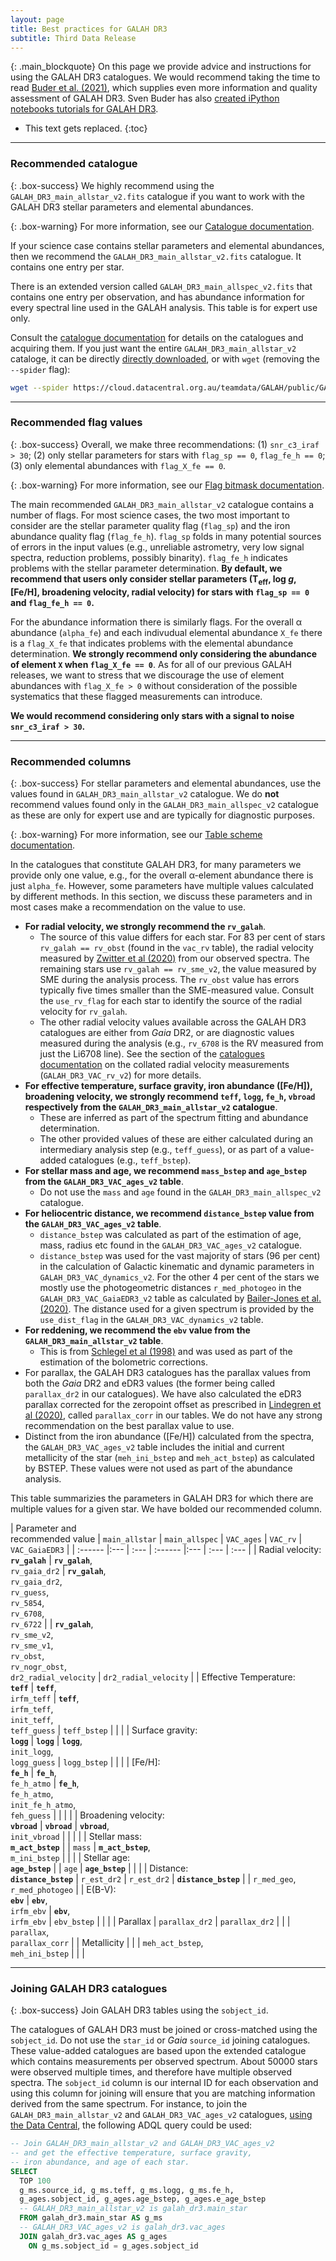 ```yaml
---
layout: page
title: Best practices for GALAH DR3
subtitle: Third Data Release
---
```



{: .main_blockquote}
On this page we provide advice and instructions for using the GALAH DR3 catalogues. We would recommend taking the time to read [Buder et al. (2021)](https://arxiv.org/abs/2011.02505), which supplies even more information and quality assessment of GALAH DR3. Sven Buder has also [created iPython notebooks tutorials for GALAH DR3](https://github.com/svenbuder/GALAH_DR3/tree/master/tutorials).

* This text gets replaced.
{:toc}

---

### Recommended catalogue

{: .box-success}
We highly recommend using the `GALAH_DR3_main_allstar_v2.fits` catalogue if you want to work with the GALAH DR3 stellar parameters and elemental abundances.

{: .box-warning}
For more information, see our [Catalogue documentation](/dr3/the_catalogues).

If your science case contains stellar parameters and elemental abundances, then we recommend the `GALAH_DR3_main_allstar_v2.fits` catalogue. It contains one entry per star.

There is an extended version called `GALAH_DR3_main_allspec_v2.fits` that contains one entry per observation, and has abundance information for every spectral line used in the GALAH analysis. This table is for expert use only.

Consult the [catalogue documentation](/dr3/the_catalogues) for details on the catalogues and acquiring them. If you just want the entire `GALAH_DR3_main_allstar_v2` cataloge, it can be directly [directly downloaded](https://cloud.datacentral.org.au/teamdata/GALAH/public/GALAH_DR3), or with `wget` (removing the `--spider` flag):

```bash
wget --spider https://cloud.datacentral.org.au/teamdata/GALAH/public/GALAH_DR3/GALAH_DR3_main_allstar_v2.fits
```

---

### Recommended flag values

{: .box-success}
Overall, we make three recommendations: (1) `snr_c3_iraf > 30`; (2) only stellar parameters for stars with `flag_sp == 0`, `flag_fe_h == 0`; (3) only elemental abundances with `flag_X_fe == 0`.

{: .box-warning}
For more information, see our [Flag bitmask documentation](/dr3/flags).

The main recommended `GALAH_DR3_main_allstar_v2` catalogue contains a number of flags. For most science cases, the two most important to consider are the stellar parameter quality flag (`flag_sp`) and the iron abundance quality flag (`flag_fe_h`). `flag_sp` folds in many potential sources of errors in the input values (e.g., unreliable astrometry, very low signal spectra, reduction problems, possibly binarity). `flag_fe_h` indicates problems with the stellar parameter determination. **By default, we recommend that users only consider stellar parameters (T<sub>eff</sub>, log *g*, [Fe/H], broadening velocity, radial velocity) for stars with `flag_sp == 0` and `flag_fe_h == 0`.**

For the abundance information there is similarly flags. For the overall α abundance (`alpha_fe`) and each indivudual elemental abundance `X_fe` there is a `flag_X_fe` that indicates problems with the elemental abundance determination. **We strongly recommend only considering the abundance of element `X` when `flag_X_fe == 0`**. As for all of our previous GALAH releases, we want to stress that we discourage the use of element abundances with `flag_X_fe > 0` without consideration of the possible systematics that these flagged measurements can introduce.

**We would recommend considering only stars with a signal to noise `snr_c3_iraf > 30`.**

---

### Recommended columns

{: .box-success}
For stellar parameters and elemental abundances, use the values found in `GALAH_DR3_main_allstar_v2` catalogue. We do **not** recommend values found only in the `GALAH_DR3_main_allspec_v2` catalogue as these are only for expert use and are typically for diagnostic purposes.

{: .box-warning}
For more information, see our [Table scheme documentation](/dr3/table_schema).

In the catalogues that constitute GALAH DR3, for many parameters we provide only one value, e.g., for the overall α-element abundance there is just `alpha_fe`. However, some parameters have multiple values calculated by different methods. In this section, we discuss these parameters and in most cases make a recommendation on the value to use.

* **For radial velocity, we strongly recommend the `rv_galah`**.
    - The source of this value differs for each star. For 83 per cent of stars `rv_galah == rv_obst` (found in the `vac_rv` table), the radial velocity measured by [Zwitter et al (2020)](https://arxiv.org/abs/arXiv:2012.12201) from our observed spectra. The remaining stars use `rv_galah == rv_sme_v2`, the value measured by SME during the analysis process. The `rv_obst` value has errors typically five times smaller than the SME-measured value. Consult the `use_rv_flag` for each star to identify the source of the radial velocity for `rv_galah`.
    - The other radial velocity values available across the GALAH DR3 catalogues are either from *Gaia* DR2, or are diagnostic values measured during the analysis (e.g., `rv_6708` is the RV measured from just the Li6708 line). See the section of the [catalogues documentation](/dr3/the_catalogues) on the collated radial velocity measurements (`GALAH_DR3_VAC_rv_v2`) for more details.
* **For effective temperature, surface gravity, iron abundance ([Fe/H]), broadening velocity, we strongly recommend `teff`, `logg`, `fe_h`, `vbroad` respectively from the `GALAH_DR3_main_allstar_v2` catalogue**.
    - These are inferred as part of the spectrum fitting and abundance determination.
    - The other provided values of these are either calculated during an intermediary analysis step (e.g., `teff_guess`), or as part of a value-added catalogues (e.g., `teff_bstep`).
* **For stellar mass and age, we recommend `mass_bstep` and `age_bstep` from the `GALAH_DR3_VAC_ages_v2` table**.
    - Do not use the `mass` and `age` found in the `GALAH_DR3_main_allspec_v2` catalogue.
* **For heliocentric distance, we recommend `distance_bstep` value from the `GALAH_DR3_VAC_ages_v2` table**.
    - `distance_bstep` was calculated as part of the estimation of age, mass, radius etc found in the `GALAH_DR3_VAC_ages_v2` catalogue.
    - `distance_bstep` was used for the vast majority of stars (96 per cent) in the calculation of Galactic kinematic and dynamic parameters in `GALAH_DR3_VAC_dynamics_v2`. For the other 4 per cent of the stars we mostly use the photogeometric distances `r_med_photogeo` in the `GALAH_DR3_VAC_GaiaEDR3_v2` table as calculated by [Bailer-Jones et al. (2020)](https://doi.org/10.3847/1538-3881/abd806). The distance used for a given spectrum is provided by the `use_dist_flag` in the `GALAH_DR3_VAC_dynamics_v2` table.
* **For reddening, we recommend the `ebv` value from the `GALAH_DR3_main_allstar_v2` table**.
    - This is from [Schlegel et al (1998)](https://doi.org/10.1086/305772) and was used as part of the estimation of the bolometric corrections.
* For parallax, the GALAH DR3 catalogues has the parallax values from both the *Gaia* DR2 and eDR3 values (the former being called `parallax_dr2` in our catalogues). We have also calculated the eDR3 parallax corrected for the zeropoint offset as prescribed in [Lindegren et al (2020)](https://doi.org/10.1051/0004-6361/202039653 ), called `parallax_corr` in our tables. We do not have any strong recommendation on the best parallax value to use.
* Distinct from the iron abundance ([Fe/H]) calculated from the spectra, the `GALAH_DR3_VAC_ages_v2` table includes the initial and current metallicity of the star (`meh_ini_bstep` and `meh_act_bstep`) as calculated by BSTEP. These values were not used as part of the abundance analysis.

This table summarizies the parameters in GALAH DR3 for which there are multiple values for a given star. We have bolded our recommended column.

| Parameter and<br/>recommended value | `main_allstar` | `main_allspec` | `VAC_ages` | `VAC_rv` | `VAC_GaiaEDR3` |
| :------ |:--- | :--- | :------ |:--- | :--- | :--- |
| Radial velocity:<br/>**`rv_galah`** | **`rv_galah`**,<br/>`rv_gaia_dr2` | **`rv_galah`**,<br/>`rv_gaia_dr2`,<br/>`rv_guess`,<br/>`rv_5854`,<br/>`rv_6708`,<br/>`rv_6722` |  | **`rv_galah`**,<br/>`rv_sme_v2`,<br/>`rv_sme_v1`,<br/>`rv_obst`,<br/>`rv_nogr_obst`,<br/>`dr2_radial_velocity` | `dr2_radial_velocity` |
| Effective Temperature:<br/>**`teff`** | **`teff`**,<br/>`irfm_teff` | **`teff`**,<br/>`irfm_teff`,<br/>`init_teff`,<br/>`teff_guess` | `teff_bstep` |  |  |
| Surface gravity:<br/>**`logg`** | **`logg`** | **`logg`**,<br/>`init_logg`,<br/>`logg_guess` | `logg_bstep` |  |  |
| [Fe/H]:<br/>**`fe_h`** |  **`fe_h`**,<br/>`fe_h_atmo` |  **`fe_h`**,<br/>`fe_h_atmo`,<br/>`init_fe_h_atmo`,<br/>`feh_guess` |  |  |  |
| Broadening velocity:<br/>**`vbroad`** | **`vbroad`**  | **`vbroad`**,<br/>`init_vbroad` |  |  |  |
| Stellar mass:<br/>**`m_act_bstep`** |  | `mass` | **`m_act_bstep`**,<br/>`m_ini_bstep` |  |  |
| Stellar age:<br/>**`age_bstep`** |  | `age` | **`age_bstep`** |  |  |
| Distance:<br/>**`distance_bstep`** | `r_est_dr2` | `r_est_dr2` | **`distance_bstep`** |  | `r_med_geo`,<br/>`r_med_photogeo` |
| E(B-V):<br/>**`ebv`** | **`ebv`**,<br/>`irfm_ebv` | **`ebv`**,<br/>`irfm_ebv` | `ebv_bstep` |  |  |
| Parallax  | `parallax_dr2` | `parallax_dr2` |  |  | `parallax`,<br/>`parallax_corr` |
| Metallicity |  |  | `meh_act_bstep`,<br/>`meh_ini_bstep` |  |  |


---

### Joining GALAH DR3 catalogues

{: .box-success}
Join GALAH DR3 tables using the `sobject_id`.

The catalogues of GALAH DR3 must be joined or cross-matched using the `sobject_id`. Do not use the `star_id` or *Gaia* `source_id` joining catalogues. These value-added catalogues are based upon the extended catalogue which contains measurements per observed spectrum. About 50000 stars were observed multiple times, and therefore have multiple observed spectra. The `sobject_id` column is our internal ID for each observation and using this column for joining will ensure that you are matching information derived from the same spectrum. For instance, to join the `GALAH_DR3_main_allstar_v2` and `GALAH_DR3_VAC_ages_v2` catalogues, [using the Data Central](https://datacentral.org.au/services/query/), the following ADQL query could be used:

```sql
-- Join GALAH_DR3_main_allstar_v2 and GALAH_DR3_VAC_ages_v2
-- and get the effective temperature, surface gravity,
-- iron abundance, and age of each star.
SELECT
  TOP 100
  g_ms.source_id, g_ms.teff, g_ms.logg, g_ms.fe_h,
  g_ages.sobject_id, g_ages.age_bstep, g_ages.e_age_bstep
  -- GALAH_DR3_main_allstar_v2 is galah_dr3.main_star
  FROM galah_dr3.main_star AS g_ms
  -- GALAH_DR3_VAC_ages_v2 is galah_dr3.vac_ages
  JOIN galah_dr3.vac_ages AS g_ages
  	ON g_ms.sobject_id = g_ages.sobject_id
```
